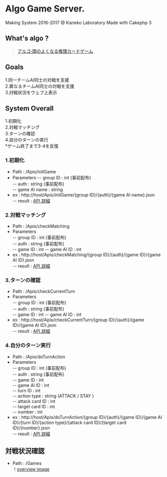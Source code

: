 # Algo Game Server.
Making System 2016-2017 @ Kaneko Laboratory
Made with Cakephp 3  


## What's algo ?
>[アルゴ‐頭のよくなる推理カードゲーム](http://www.sansu-olympic.gr.jp/algo/)

## Goals
1.同一チームAI同士の対戦を支援  
2.異なるチームAI同士の対戦を支援  
3.対戦状況をウェブ上表示

## System Overall
1.初期化  
2.対戦マッチング    
3.ターンの確認  
4.自分のターンの実行  
*ゲーム終了まで3-4を反復  
 

### 1.初期化
 - Path : /Apis/initGame
 - Parameters
 -- group ID : int (事前配布)  
 -- auth : string (事前配布)  
 -- game AI name : string  
 - ex  : http://host/Apis/initGame/{group ID}/{auth}/{game AI name}.json  
 -- result : [API 詳細](https://docs.google.com/document/d/1aNj4CJs7qi0x4PnVj6vstxtcsaZd3GpOHd40OwnHZwY/edit?usp=sharing) 
 
 
### 2.対戦マッチング
 - Path : /Apis/checkMatching  
 - Parameters  
 -- group ID : int (事前配布)  
 -- auth : string (事前配布)  
 -- game ID : int
 -- game AI ID : int
 - ex  : http://host/Apis/checkMatching/{group ID}/{auth}/{game ID}/{game AI ID}.json  
 -- result : [API 詳細](https://docs.google.com/document/d/1aNj4CJs7qi0x4PnVj6vstxtcsaZd3GpOHd40OwnHZwY/edit?usp=sharing) 
 

### 3.ターンの確認
 - Path : /Apis/checkCurrentTurn  
 - Parameters  
 -- group ID : int (事前配布)  
 -- auth : string (事前配布)  
 -- game ID : int
 -- game AI ID : int
 - ex  : http://host/Apis/checkCurrentTurn/{group ID}/{auth}/{game ID}/{game AI ID}.json  
 -- result : [API 詳細](https://docs.google.com/document/d/1aNj4CJs7qi0x4PnVj6vstxtcsaZd3GpOHd40OwnHZwY/edit?usp=sharing) 
 
### 4.自分のターン実行
 - Path : /Apis/doTurnAction  
 - Parameters  
 -- group ID : int (事前配布)    
 -- auth : string (事前配布)    
 -- game ID : int  
 -- game AI ID : int  
 -- turn ID : int    
 -- action type : string (ATTACK / STAY )  
 -- attack card ID : int  
 -- target card ID : int  
 -- number : int  
 - ex  : http://host/Apis/doTurnAction/{group ID}/{auth}/{game ID}/{game AI ID}/{turn ID}/{action type}/{attack card ID}/{target card ID}/{number}.json  
 -- result : [API 詳細](https://docs.google.com/document/d/1aNj4CJs7qi0x4PnVj6vstxtcsaZd3GpOHd40OwnHZwY/edit?usp=sharing) 
 

## 対戦状況確認
 - Path : /Games  
 ！[overview image](https://github.com/kaneko-lab/algo/blob/master/documents/Details.png)



